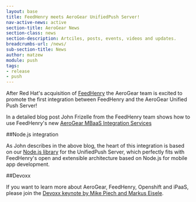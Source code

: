 ```yaml
---
layout: base
title: FeedHenry meets AeroGear UnifiedPush Server!
nav-active-news: active
section-title: AeroGear News
section-class: news
section-description: Artciles, posts, events, videos and updates.
breadcrumbs-url: /news/
sub-section-title: News
author: matzew
module: push
tags:
- release
- push
---
```



After Red Hat's acquisition of [FeedHenry](http://www.redhat.com/en/about/press-releases/red-hat-acquire-feedhenry-adds-enterprise-mobile-application-platform) the AeroGear team is excited to promote the first integration between FeedHenry and the AeroGear Unified Push Server!

In a detailed blog post John Frizelle from the FeedHenry team shows how to use FeedHenry's new [AeroGear MBaaS Integration Services](http://www.feedhenry.com/pushing-ahead-with-integrations/)


##Node.js integration

As John describes in the above blog, the heart of this integration is based on our [Node.js library](https://www.npmjs.org/package/unifiedpush-node-sender) for the UnifiedPush Server, which perfectly fits with FeedHenry's open and extensible architecture based on Node.js for mobile app development.


##Devoxx

If you want to learn more about AeroGear, FeedHenry, Openshift and iPaaS, please join the [Devoxx keynote by Mike Piech and Markus Eisele](http://cfp.devoxx.be/2014/talk/RHZ-8081/JBoss,%20Infinite%20Possibilities).